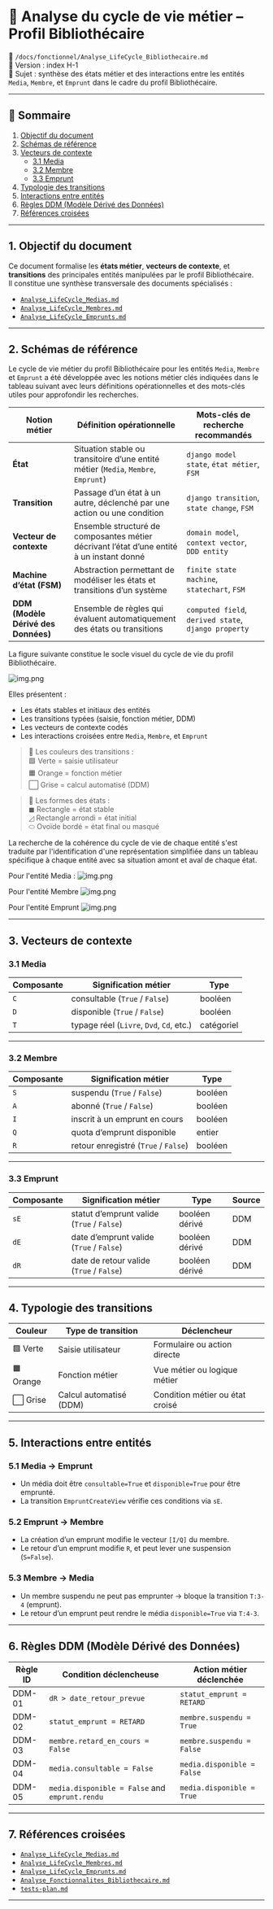 # 🔄 Analyse du cycle de vie métier – Profil Bibliothécaire

📁 `/docs/fonctionnel/Analyse_LifeCycle_Bibliothecaire.md`  
📌 Version : index H-1  
🧩 Sujet : synthèse des états métier et des interactions entre les entités `Media`, `Membre`, et `Emprunt` dans le 
cadre du profil Bibliothécaire.

---

## 🧭 Sommaire

1. [Objectif du document](#1-objectif-du-document)  
2. [Schémas de référence](#2-schémas-de-référence)  
3. [Vecteurs de contexte](#3-vecteurs-de-contexte)  
   - [3.1 Media](#31-media)  
   - [3.2 Membre](#32-membre)  
   - [3.3 Emprunt](#33-emprunt)  
4. [Typologie des transitions](#4-typologie-des-transitions)  
5. [Interactions entre entités](#5-interactions-entre-entités)  
6. [Règles DDM (Modèle Dérivé des Données)](#6-règles-ddm-modèle-dérivé-des-données)  
7. [Références croisées](#7-références-croisées)  

---

## 1. Objectif du document

Ce document formalise les **états métier**, **vecteurs de contexte**, et **transitions** des principales entités 
manipulées par le profil Bibliothécaire.  
Il constitue une synthèse transversale des documents spécialisés :
- [`Analyse_LifeCycle_Medias.md`](Analyse_LifeCycle_Medias.md)
- [`Analyse_LifeCycle_Membres.md`](Analyse_LifeCycle_Membres.md)
- [`Analyse_LifeCycle_Emprunts.md`](Analyse_LifeCycle_Emprunts.md)

---

## 2. Schémas de référence

Le cycle de vie métier du profil Bibliothécaire pour les entités `Media`, `Membre` et `Emprunt` a été développée avec 
les notions métier clés indiquées dans le tableau suivant avec leurs définitions opérationnelles et des mots-clés utiles 
pour approfondir les recherches.

| Notion métier                       | Définition opérationnelle                                                                 | Mots-clés de recherche recommandés                   |
|-------------------------------------|-------------------------------------------------------------------------------------------|------------------------------------------------------|
| **État**                            | Situation stable ou transitoire d’une entité métier (`Media`, `Membre`, `Emprunt`)        | `django model state`, `état métier`, `FSM`           |
| **Transition**                      | Passage d’un état à un autre, déclenché par une action ou une condition                   | `django transition`, `state change`, `FSM`           |
| **Vecteur de contexte**             | Ensemble structuré de composantes métier décrivant l’état d’une entité à un instant donné | `domain model`, `context vector`, `DDD entity`       |
| **Machine d’état (FSM)**            | Abstraction permettant de modéliser les états et transitions d’un système                 | `finite state machine`, `statechart`, `FSM`          |
| **DDM (Modèle Dérivé des Données)** | Ensemble de règles qui évaluent automatiquement des états ou transitions                  | `computed field`, `derived state`, `django property` |

La figure suivante constitue le socle visuel du cycle de vie du profil Bibliothécaire.

![img.png](img_LifeCycle_Bibliothecaire.png)

Elles présentent :
- Les états stables et initiaux des entités
- Les transitions typées (saisie, fonction métier, DDM)
- Les vecteurs de contexte codés
- Les interactions croisées entre `Media`, `Membre`, et `Emprunt`

> 🔸 Les couleurs des transitions :  
> 🟩 Verte = saisie utilisateur  
> 🟧 Orange = fonction métier  
> ⬜ Grise = calcul automatisé (DDM)

> 🔸 Les formes des états :  
> ◼ Rectangle = état stable  
> ◿ Rectangle arrondi = état initial  
> ⬭ Ovoïde bordé = état final ou masqué

La recherche de la cohérence du cycle de vie de chaque entité s'est traduite par l'identification d'une représentation 
simplifiée dans un tableau spécifique à chaque entité avec sa situation amont et aval de chaque état.

Pour l'entité Media :
![img.png](img_LifeCycle_TableauMedia.png)

Pour l'entité Membre
![img.png](img_LifeCycle_tableauMembre.png)

Pour l'entité Emprunt
![img.png](img_LifeCycle_TableauEmprunt.png)

---

## 3. Vecteurs de contexte

### 3.1 Media

| Composante | Signification métier                     | Type       |
|------------|------------------------------------------|------------|
| `C`        | consultable (`True` / `False`)           | booléen    |
| `D`        | disponible (`True` / `False`)            | booléen    |
| `T`        | typage réel (`Livre`, `Dvd`, `Cd`, etc.) | catégoriel |

---

### 3.2 Membre

| Composante | Signification métier                          | Type       |
|------------|-----------------------------------------------|------------|
| `S`        | suspendu (`True` / `False`)                   | booléen    |
| `A`        | abonné (`True` / `False`)                     | booléen    |
| `I`        | inscrit à un emprunt en cours                 | booléen    |
| `Q`        | quota d’emprunt disponible                    | entier     |
| `R`        | retour enregistré (`True` / `False`)          | booléen    |

---

### 3.3 Emprunt

| Composante | Signification métier                       | Type           | Source |
|------------|--------------------------------------------|----------------|--------|
| `sE`       | statut d’emprunt valide (`True` / `False`) | booléen dérivé | DDM    |
| `dE`       | date d’emprunt valide (`True` / `False`)   | booléen dérivé | DDM    |
| `dR`       | date de retour valide (`True` / `False`)   | booléen dérivé | DDM    |

---

## 4. Typologie des transitions

| Couleur   | Type de transition      | Déclencheur                     |
|-----------|-------------------------|---------------------------------|
| 🟩 Verte  | Saisie utilisateur      | Formulaire ou action directe    |
| 🟧 Orange | Fonction métier         | Vue métier ou logique métier    |
| ⬜ Grise   | Calcul automatisé (DDM) | Condition métier ou état croisé |

---

## 5. Interactions entre entités

### 5.1 Media → Emprunt

- Un média doit être `consultable=True` et `disponible=True` pour être emprunté.
- La transition `EmpruntCreateView` vérifie ces conditions via `sE`.

### 5.2 Emprunt → Membre

- La création d’un emprunt modifie le vecteur `[I/Q]` du membre.
- Le retour d’un emprunt modifie `R`, et peut lever une suspension (`S=False`).

### 5.3 Membre → Media

- Un membre suspendu ne peut pas emprunter → bloque la transition `T:3-4` (emprunt).
- Le retour d’un emprunt peut rendre le média `disponible=True` via `T:4-3`.

---

## 6. Règles DDM (Modèle Dérivé des Données)

| Règle ID | Condition déclencheuse                         | Action métier déclenchée   |
|----------|------------------------------------------------|----------------------------|
| DDM-01   | `dR > date_retour_prevue`                      | `statut_emprunt = RETARD`  |
| DDM-02   | `statut_emprunt = RETARD`                      | `membre.suspendu = True`   |
| DDM-03   | `membre.retard_en_cours = False`               | `membre.suspendu = False`  |
| DDM-04   | `media.consultable = False`                    | `media.disponible = False` |
| DDM-05   | `media.disponible = False` and `emprunt.rendu` | `media.disponible = True`  |

---

## 7. Références croisées

- [`Analyse_LifeCycle_Medias.md`](Analyse_LifeCycle_Medias.md)
- [`Analyse_LifeCycle_Membres.md`](Analyse_LifeCycle_Membres.md)
- [`Analyse_LifeCycle_Emprunts.md`](Analyse_LifeCycle_Emprunts.md)
- [`Analyse_Fonctionnalites_Bibliothecaire.md`](Analyse_Fonctionnalites_Bibliothecaire.md)
- [`tests-plan.md`](tests-plan.md)

---

